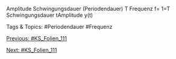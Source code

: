 Amplitude
Schwingungsdauer (Periodendauer) T
Frequenz f= 1=T
Schwingungsdauer
tAmplitude y(t)

   Tags & Topics:
   #Periodendauer
   #Frequenz

[Previous: #KS_Folien_111](KS_Folien_111.md)

[Next: #KS_Folien_111](KS_Folien_111.md)